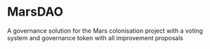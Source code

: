 # MarsDAO
A governance solution for the Mars colonisation project with a voting system and governance token with all improvement proposals
